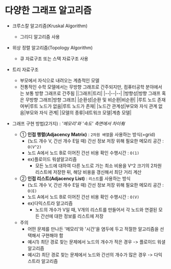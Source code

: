 # 다양한 그래프 알고리즘

- 크루스칼 알고리즘(Kruskal Algorithm)
  - 그리디 알고리즘 사용

- 위상 정렬 알고리즘(Topology Algorithm)
  - 큐 자료구조 또는 스택 자료구조 사용

- 트리 자료구조
  - 부모에서 자식으로 내려오는 계층적인 모델
  - 전통적인 수학 모델에서는 무방향 그래프로 간주되지만, 컴퓨터공학 분야에서는 보통 방향 그래프로 간주됨
    ||그래프|트리|
    |--|--|--|
    |방향성|방향 그래프 혹은 무방향 그래프|방향 그래프|
    |순환성|순환 및 비순환|비순환|
    |루트 노드 존재 여부|루트 노드가 없음|루트 노드가 존재|
    |노드간 관계성|부모와 자식 관계 없음|부모와 자식 관계|
    |모델의 종류|네트워크 모델|계층 모델|

- 그래프 구현 방법(2가지) : *'메모리'와 '속도' 측면에서 차이有*
  - ① **인접 행렬(Adjacency Matrix)** : `2차원 배열`을 사용하는 방식(=grid)
    - (노드 개수 V, 간선 개수 E일 때) 간선 정보 저장 위해 필요한 메모리 공간 : `O(V^2) `
    - 노드 A에서 노드 B로 이어진 간선 비용 확인 수행시간 : `O(1)`
    - ex)플로이드 워셜알고리즘
      - 모든 노드에 대하여 다른 노드로 가는 최소 비용을 V^2 크기의 2차원 리스트에 저장한 뒤, 해당 비용을 갱신해서 최단 거리 계산
  - ② **인접 리스트(Adjacency List)** : `리스트`를 사용하는 방식
    - (노드 개수 V, 간선 개수 E일 때) 간선 정보 저장 위해 필요한 메모리 공간 : `O(E)`
    - 노드 A에서 노드 B로 이어진 간선 비용 확인 수행시간 : `O(V)`
    - ex)다익스트라 알고리즘 
      - 노드의 개수가 V일 때, V개의 리스트를 만들어서 각 노드와 연결된 모든 간선에 대한 정보를 리스트에 저장
  - 주의
    - 어떤 문제를 만나든 '메모리'와 '시간'을 염두에 두고 적절한 알고리즘을 선택해서 구현해야 함
    - 예시1) 최단 경로 찾는 문제에서 노드의 개수가 적은 경우 -> 플로이드 워셜 알고리즘
    - 예시2) 최단 경로 찾는 문제에서 노드와 간선의 개수가 많은 경우 -> 다익스트라 알고리즘

